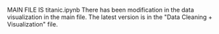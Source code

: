 MAIN FILE IS titanic.ipynb
There has been modification in the data visualization in the main file. The latest version is in the "Data Cleaning + Visualization" file.

